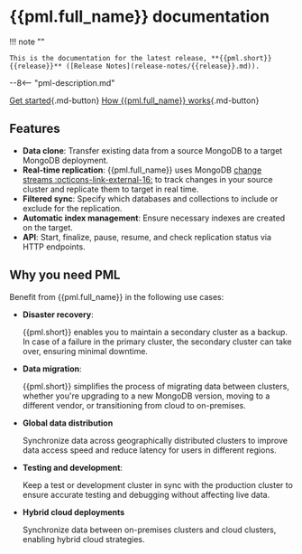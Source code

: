 # {{pml.full_name}} documentation

!!! note ""

    This is the documentation for the latest release, **{{pml.short}} {{release}}** ([Release Notes](release-notes/{{release}}.md)).


--8<-- "pml-description.md"

[Get started](installation.md){.md-button}
[How {{pml.full_name}} works](intro.md){.md-button}

## Features

* **Data clone**: Transfer existing data from a source MongoDB to a target MongoDB deployment.
* **Real-time replication**: {{pml.full_name}} uses MongoDB [change streams :octicons-link-external-16:](https://mongodb.com/docs/manual/changeStreams/) to track changes in your source cluster and replicate them to target in real time.
* **Filtered sync**: Specify which databases and collections to include or exclude for the replication.
* **Automatic index management**: Ensure necessary indexes are created on the target.
* **API**: Start, finalize, pause, resume, and check replication status via HTTP endpoints.

## Why you need PML

Benefit from {{pml.full_name}} in the following use cases:

* **Disaster recovery**:

    {{pml.short}} enables you to maintain a secondary cluster as a backup. In case of a failure in the primary cluster, the secondary cluster can take over, ensuring minimal downtime.
    
* **Data migration**:

    {{pml.short}} simplifies the process of migrating data between clusters, whether you're upgrading to a new MongoDB version, moving to a different vendor, or transitioning from cloud to on-premises.

* **Global data distribution**

    Synchronize data across geographically distributed clusters to improve data access speed and reduce latency for users in different regions.

* **Testing and development**:

    Keep a test or development cluster in sync with the production cluster to ensure accurate testing and debugging without affecting live data.

* **Hybrid cloud deployments**

    Synchronize data between on-premises clusters and cloud clusters, enabling hybrid cloud strategies.

